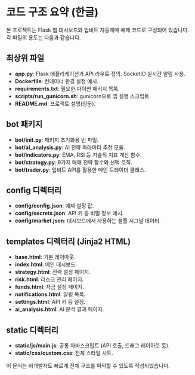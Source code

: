 # 코드 구조 요약 (한글)

본 프로젝트는 Flask 웹 대시보드와 업비트 자동매매 예제 코드로 구성되어 있습니다. 각 파일의 용도는 다음과 같습니다.

## 최상위 파일
- **app.py**: Flask 애플리케이션과 API 라우트 정의. SocketIO 실시간 알림 사용.
- **Dockerfile**: 컨테이너 환경 설정 예시.
- **requirements.txt**: 필요한 파이썬 패키지 목록.
- **scripts/run_gunicorn.sh**: gunicorn으로 앱 실행 스크립트.
- **README.md**: 프로젝트 설명(영문).

## bot 패키지
- **bot/__init__.py**: 패키지 초기화용 빈 파일.
- **bot/ai_analysis.py**: AI 전략 파라미터 추천 모듈.
- **bot/indicators.py**: EMA, RSI 등 기술적 지표 계산 함수.
- **bot/strategy.py**: 9가지 매매 전략 함수와 선택 로직.
- **bot/trader.py**: 업비트 API를 활용한 메인 트레이더 클래스.

## config 디렉터리
- **config/config.json**: 예제 설정 값.
- **config/secrets.json**: API 키 등 비밀 정보 예시.
- **config/market.json**: 대시보드에서 사용하는 샘플 시그널 데이터.

## templates 디렉터리 (Jinja2 HTML)
- **base.html**: 기본 레이아웃.
- **index.html**: 메인 대시보드.
- **strategy.html**: 전략 설정 페이지.
- **risk.html**: 리스크 관리 페이지.
- **funds.html**: 자금 설정 페이지.
- **notifications.html**: 알림 목록.
- **settings.html**: API 키 등 설정.
- **ai_analysis.html**: AI 분석 결과 페이지.

## static 디렉터리
- **static/js/main.js**: 공통 자바스크립트 (API 호출, 드래그 레이아웃 등).
- **static/css/custom.css**: 전체 스타일 시트.

이 문서는 비개발자도 빠르게 전체 구조를 파악할 수 있도록 작성되었습니다.
